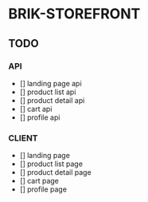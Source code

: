 # BRIK-STOREFRONT

## TODO

### API

- [] landing page api
- [] product list api
- [] product detail api
- [] cart api
- [] profile api

### CLIENT

- [] landing page
- [] product list page
- [] product detail page
- [] cart page
- [] profile page

